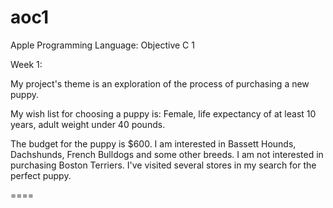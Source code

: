 aoc1
====

Apple Programming Language: Objective C 1


Week 1:

My project's theme is an exploration of the process of purchasing a new puppy.

My wish list for choosing a puppy is: Female, life expectancy of at least 10 years, adult weight under 40 pounds.

The budget for the puppy is $600. I am interested in Bassett Hounds, Dachshunds, French Bulldogs and some other breeds. I am not interested in purchasing Boston Terriers. I've visited several stores in my search for the perfect puppy.

====